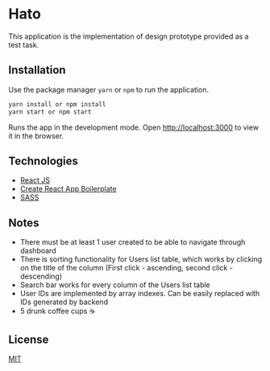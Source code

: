 # Hato

This application is the implementation of design prototype provided as a test task.

## Installation

Use the package manager ```yarn``` or ```npm``` to run the application.

```bash
yarn install or npm install
yarn start or npm start
```
Runs the app in the development mode.
Open [http://localhost:3000](http://localhost:3000) to view it in the browser.

## Technologies
- [React JS](https://reactjs.org/)
- [Create React App Boilerplate](https://github.com/facebook/create-react-app)
- [SASS](https://sass-lang.com/)

## Notes
- There must be at least 1 user created to be able to navigate through dashboard
- There is sorting functionality for Users list table, which works by clicking on the title of the column (First click - ascending, second click - descending)
- Search bar works for every column of the Users list table
- User IDs are implemented by array indexes. Can be easily replaced with IDs generated by backend
- 5 drunk coffee cups ☕️ 


## License
[MIT](https://choosealicense.com/licenses/mit/)